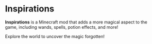 # Inspirations

**Inspirations** is a Minecraft mod that adds a more magical aspect to the game, including wands, spells, potion effects, and more!

Explore the world to uncover the magic forgotten!